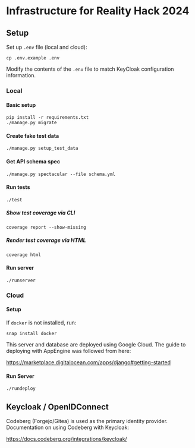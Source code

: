 # Infrastructure for Reality Hack 2024

## Setup

Set up `.env` file (local and cloud):

```shell
cp .env.example .env
```

Modify the contents of the `.env` file to match KeyCloak configuration information.

### Local

#### Basic setup

```shell
pip install -r requirements.txt
./manage.py migrate
```

#### Create fake test data

```shell
./manage.py setup_test_data
```

#### Get API schema spec

```shell
./manage.py spectacular --file schema.yml
```

#### Run tests

```shell
./test
```

##### Show test coverage via CLI

```shell
coverage report --show-missing
```

##### Render test coverage via HTML

```shell
coverage html
```

#### Run server

```shell
./runserver
```

### Cloud


#### Setup

If `docker` is not installed, run:

```shell
snap install docker
```

This server and database are deployed using Google Cloud. The guide to deploying with AppEngine was followed from here:
 
<https://marketplace.digitalocean.com/apps/django#getting-started>

#### Run Server

```shell
./rundeploy
```

## Keycloak / OpenIDConnect

Codeberg (Forgejo/Gitea) is used as the primary identity provider. Documentation on using Codeberg with Keycloak:

<https://docs.codeberg.org/integrations/keycloak/>
